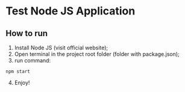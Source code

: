# Test Node JS Application

## How to run
1. Install Node JS (visit official website);
2. Open terminal in the project root folder (folder with package.json);
3. run command:
```npm
npm start
```
4. Enjoy!
